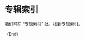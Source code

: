 # 专辑索引

咱们可在 [“专辑索引”](https://docs.ansible.com/ansible/latest/collections/index.html#list-of-collections) 处，找到专辑索引。


（End）


